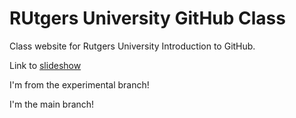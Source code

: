 # RUtgers University GitHub Class

Class website for Rutgers University Introduction to GitHub.

Link to [slideshow](https://docs.google.com/presentation/d/1FK2wPsXq7Vaq0swB1lluoZGxBE8PEQ50t0i-HOcnHQA/edit#slide=id.g2d9a63101be_0_61)

I'm from the experimental branch!

I'm the main branch!
